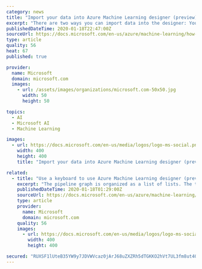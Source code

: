 ```yaml
---
category: news
title: "Import your data into Azure Machine Learning designer (preview)"
excerpt: "There are two ways you can import data into the designer: You can register existing datasets programatically with the SDK or visually in Azure Machine Learning studio. You can also register the output for any designer module as a dataset. Select the module that outputs the data you want to register. Your registered datasets can be found in the ..."
publishedDateTime: 2020-01-18T22:47:00Z
sourceUrl: https://docs.microsoft.com/en-us/azure/machine-learning/how-to-designer-import-data
type: article
quality: 56
heat: 67
published: true

provider:
  name: Microsoft
  domain: microsoft.com
  images:
    - url: /assets/images/organizations/microsoft.com-50x50.jpg
      width: 50
      height: 50

topics:
  - AI
  - Microsoft AI
  - Machine Learning

images:
  - url: https://docs.microsoft.com/en-us/media/logos/logo-ms-social.png
    width: 400
    height: 400
    title: "Import your data into Azure Machine Learning designer (preview)"

related:
  - title: "Use a keyboard to use Azure Machine Learning designer (preview)"
    excerpt: "The pipeline graph is organized as a list of lists. The top-level module list contains all of the module in the pipeline. Each item in the module list contains a connection list that describes all of its connections. In the module list, use the arrow key to switch modules. Use tab to open the connection list for the target module. Use arrow key ..."
    publishedDateTime: 2020-01-18T01:29:00Z
    sourceUrl: https://docs.microsoft.com/en-us/azure/machine-learning/designer-accessibility
    type: article
    provider:
      name: Microsoft
      domain: microsoft.com
    quality: 56
    images:
      - url: https://docs.microsoft.com/en-us/media/logos/logo-ms-social.png
        width: 400
        height: 400

secured: "RUXSF1lUteB35YW9y7JDVWVcaz0jArJ68uZXZRh5dTGKKO2hVt7UL3fm8ut40IUVFgvURngKDFrcaGYPe1M5ChU/e6R4cVdCVZ2y7Ztx6GgzRiP4rEvDdQ9Ecux177E7Eo0NnBa+ktq8O9Vq42r/WPun7gh6AFKqtrdFOgTEd06Y4JNqQr69K1tjD8/RCULObU+2iwl+ivf9Usw8oZXzxgRH3IzOOqX84wrknaOslWRASKabR2T1RPnH49Q7EzTCAOW+Wi2IQl+iS036zZwIwfTiyn8iBLvvL619rQHBEH8=;OVmLuKWEk5flL4oWV7c1/A=="
---
```


